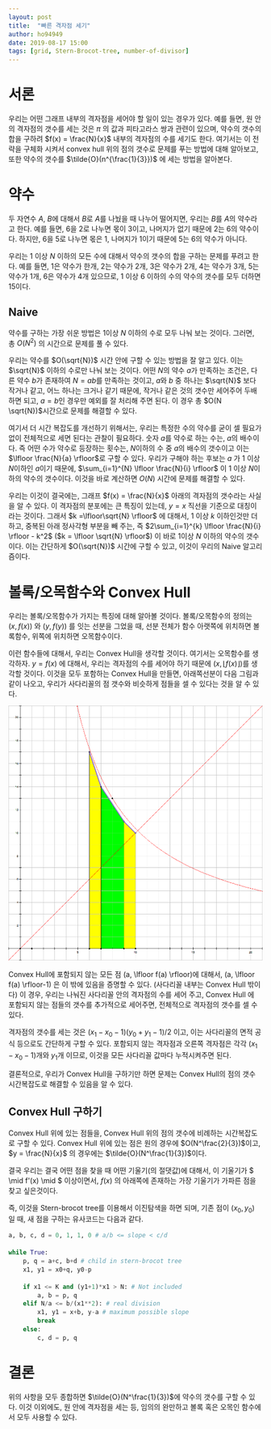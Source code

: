 ```yaml
---
layout: post
title:  "빠른 격자점 세기"
author: ho94949
date: 2019-08-17 15:00
tags: [grid, Stern-Brocot-tree, number-of-divisor]
---
```


# 서론

  우리는 어떤 그래프 내부의 격자점을 세어야 할 일이 있는 경우가 있다. 예를 들면, 원 안의 격자점의 갯수를 세는 것은 $\pi$ 의 값과 피타고라스 쌍과 관련이 있으며, 약수의 갯수의 합을 구하려 $f(x) = \frac{N}{x}$ 내부의 격자점의 수를 세기도 한다. 여기서는 이 전략을 구체화 시켜서 convex hull 위의 점의 갯수로 문제를 푸는 방법에 대해 알아보고, 또한 약수의 갯수를 $\tilde{O}(n^{\frac{1}{3}})$ 에 세는 방법을 알아본다.

# 약수

  두 자연수 $A$, $B$에 대해서 $B$로 $A$를 나눴을 때 나누어 떨어지면, 우리는 $B$를 $A$의 약수라고 한다. 예를 들면, 6을 2로 나누면 몫이 3이고, 나머지가 없기 때문에 2는 6의 약수이다. 하지만, 6을 5로 나누면 몫은 1, 나머지가 1이기 때문에 5는 6의 약수가 아니다.

  우리는 1 이상 $N$ 이하의 모든 수에 대해서 약수의 갯수의 합을 구하는 문제를 푸려고 한다.  예를 들면, 1은 약수가 한개, 2는 약수가 2개, 3은 약수가 2개, 4는 약수가 3개, 5는 약수가 1개, 6은 약수가 4개 있으므로, 1 이상 6 이하의 수의 약수의 갯수를 모두 더하면 15이다. 

## Naive

  약수를 구하는 가장 쉬운 방법은 1이상 $N$ 이하의 수로 모두 나눠 보는 것이다. 그러면, 총 $O(N^2)$ 의 시간으로 문제를 풀 수 있다. 

  우리는 약수를 $O(\sqrt{N})$ 시간 안에 구할 수 있는 방법을 잘 알고 있다. 이는 $\sqrt{N}$ 이하의 수로만 나눠 보는 것이다. 어떤 $N$의 약수 $a$가 만족하는 조건은, 다른 약수 $b$가 존재하여 $N=ab$를 만족하는 것이고, $a$와 $b$ 중 하나는 $\sqrt{N}$ 보다 작거나 같고, 어느 하나는 크거나 같기 때문에, 작거나 같은 것의 갯수만 세어주어 두배 하면 되고, $a=b$인 경우만 예외를 잘 처리해 주면 된다. 이 경우 총 $O(N \sqrt{N})$시간으로 문제를 해결할 수 있다.

  여기서 더 시간 복잡도를 개선하기 위해서는, 우리는 특정한 수의 약수를 굳이 셀 필요가 없이 전체적으로 세면 된다는 관찰이 필요하다. 숫자 $a$를 약수로 하는 수는, $a$의 배수이다. 즉 어떤 수가 약수로 등장하는 횟수는, $N$이하의 수 중 $a$의 배수의 갯수이고 이는 $\lfloor \frac{N}{a} \rfloor$로 구할 수 있다. 우리가 구해야 하는 후보는 $a$ 가 1 이상 $N$이하인 $a$이기 때문에, $\sum_{i=1}^{N} \lfloor \frac{N}{i} \rfloor$ 이 1 이상 $N$이하의 약수의 갯수이다. 이것을 바로 계산하면 $O(N)$ 시간에 문제를 해결할 수 있다.

  우리는 이것이 결국에는, 그래프 $f(x) = \frac{N}{x}$ 아래의 격자점의 갯수라는 사실을 알 수 있다. 이 격자점의 분포에는 큰 특징이 있는데, $y = x$ 직선을 기준으로 대칭이라는 것이다. 그래서 $k =\lfloor\sqrt{N} \rfloor$ 에 대해서, 1 이상 $k$ 이하인것만 더하고, 중복된 아래 정사각형 부분을 빼 주는, 즉  $2\sum_{i=1}^{k} \lfloor \frac{N}{i} \rfloor - k^2$ ($k = \lfloor \sqrt{N} \rfloor$) 이 바로 1이상 $N$ 이하의 약수의 갯수이다. 이는 간단하게 $O(\sqrt{N})$ 시간에 구할 수 있고, 이것이 우리의 Naive 알고리즘이다.

# 볼록/오목함수와 Convex Hull

  우리는 볼록/오목함수가 가지는 특징에 대해 알아볼 것이다. 
볼록/오목함수의 정의는 $(x, f(x))$ 와 $(y, f(y))$ 를 잇는 선분을 그었을 때, 선분 전체가 함수 아랫쪽에 위치하면 볼록함수, 위쪽에 위치하면 오목함수이다.

  이런 함수들에 대해서, 우리는 Convex Hull을 생각할 것이다. 여기서는 오목함수를 생각하자. $y = f(x)$ 에 대해서, 우리는 격자점의 수를 세어야 하기 때문에 $(x, \lfloor f(x) \rfloor)$를 생각할 것이다. 이것을 모두 포함하는 Convex Hull을 만들면, 아래쪽선분이 다음 그림과 같이 나오고, 우리가 사다리꼴의 점 갯수와 비슷하게 점들을 셀 수 있다는 것을 알 수 있다.

![격자점의 Convex Hull](/assets/images/grid-counting/img2.png)

  Convex Hull에 포함되지 않는 모든 점 (a, \lfloor f(a) \rfloor)에 대해서, (a, \lfloor f(a) \rfloor-1) 은 이 밖에 있음을 증명할 수 있다. (사다리꼴 내부는 Convex Hull 밖이다) 이 경우, 우리는 나눠진 사다리꼴 안의 격자점의 수를 세어 주고, Convex Hull 에 포함되지 않는 점들의 갯수를 추가적으로 세어주면, 전체적으로 격자점의 갯수를 셀 수 있다.

격자점의 갯수를 세는 것은 $(x_1 - x_0 - 1)(y_0 +y_1- 1)/2$ 이고, 이는 사다리꼴의 면적 공식 등으로도 간단하게 구할 수 있다. 포함되지 않는 격자점과 오른쪽 격자점은 각각 $(x_1-x_0-1)$개와 $y_1$개 이므로, 이것을 모든 사다리꼴 값마다 누적시켜주면 된다.

결론적으로, 우리가 Convex Hull을 구하기만 하면 문제는 Convex Hull의 점의 갯수 시간복잡도로 해결할 수 있음을 알 수 있다. 

## Convex Hull 구하기

Convex Hull 위에 있는 점들을, Convex Hull 위의 점의 갯수에 비례하는 시간복잡도로 구할 수 있다. Convex Hull 위에 있는 점은 원의 경우에 $O(N^\frac{2}{3})$이고, $y = \frac{N}{x}$ 의 경우에는 $\tilde{O}(N^\frac{1}{3})$이다.

결국 우리는 결국 어떤 점을 찾을 때 어떤 기울기(의 절댓값)에 대해서, 이 기울기가 $ \mid f'(x) \mid $ 이상이면서, $f(x)$ 의 아래쪽에 존재하는 가장 기울기가 가파른 점을 찾고 싶은것이다.

즉, 이것을 Stern-brocot tree를 이용해서 이진탐색을 하면 되며, 기존 점이 $(x_0, y_0)$ 일 때, 새 점을 구하는 유사코드는 다음과 같다.

```python
a, b, c, d = 0, 1, 1, 0 # a/b <= slope < c/d

while True:
    p, q = a+c, b+d # child in stern-brocot tree
    x1, y1 = x0+q, y0-p

    if x1 <= K and (y1+1)*x1 > N: # Not included
        a, b = p, q
    elif N/a <= b/(x1**2): # real division
        x1, y1 = x+b, y-a # maximum possible slope 
        break
    else:
      	c, d = p, q
```

# 결론

위의 사항을 모두 종합하면 $\tilde{O}(N^\frac{1}{3})$에 약수의 갯수를 구할 수 있다. 이것 이외에도, 원 안에 격자점을 세는 등, 임의의 완만하고 볼록 혹은 오목인 함수에서 모두 사용할 수 있다.



